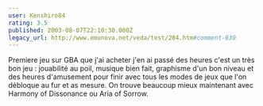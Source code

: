 ```yaml
---
user: Kenshiro84
rating: 3.5
published: 2003-08-07T22:10:30.000Z
legacy_url: http://www.emunova.net/veda/test/204.htm#comment-630
---
```

Premiere jeu sur GBA que j'ai acheter j'en ai passé des heures c'est un très bon jeu : jouabilité au poil, musique bien fait, graphisme d'un bon niveau et des heures d'amusement pour finir avec tous les modes de jeux que l'on débloque au fur et as mesure. On trouve beaucoup mieux maintenant avec Harmony of Dissonance ou Aria of Sorrow.